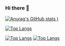 ### Hi there 👋

[![Anurag's GitHub stats](https://github-readme-stats.vercel.app/api?username=gelouno&show_icons=true)
)](https://github.com/anuraghazra/github-readme-stats)

[![Top Langs](https://github-readme-stats.vercel.app/api/top-langs/?username=gelouno)](https://github.com/anuraghazra/github-readme-stats)

[![Top Langs](https://github-readme-stats.vercel.app/api/top-langs/?username=gelouno&exclude_repo=horse_farm)](https://github.com/anuraghazra/github-readme-stats)
[![Top Langs](https://github-readme-stats.vercel.app/api/top-langs/?username=gelouno&exclude_repo=portfolio_next)](https://github.com/anuraghazra/github-readme-stats)



